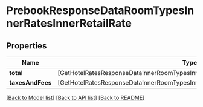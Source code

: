 # PrebookResponseDataRoomTypesInnerRatesInnerRetailRate

## Properties
Name | Type | Description | Notes
------------ | ------------- | ------------- | -------------
**total** | [GetHotelRatesResponseDataInnerRoomTypesInnerRatesInnerRetailRateTotalInner] |  | [optional] 
**taxesAndFees** | [GetHotelRatesResponseDataInnerRoomTypesInnerRatesInnerRetailRateTaxesAndFeesInner] |  | [optional] 

[[Back to Model list]](../README.md#models) [[Back to API list]](../README.md#api-endpoints) [[Back to README]](../README.md)


